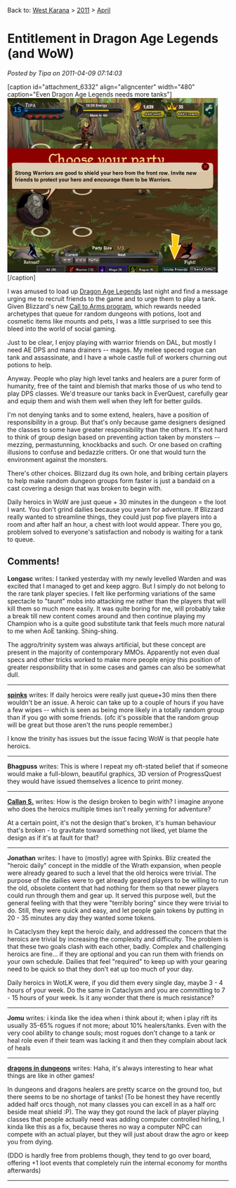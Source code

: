 Back to: [West Karana](/posts/westkarana.md) > [2011](/posts/2011/westkarana.md) > [April](./westkarana.md)
# Entitlement in Dragon Age Legends (and WoW)

*Posted by Tipa on 2011-04-09 07:14:03*

[caption id="attachment\_6332" align="aligncenter" width="480" caption="Even Dragon Age Legends needs more tanks"][![](../../../uploads/2011/04/Fullscreen-capture-482011-110815-PM-480x396.jpg "Even Dragon Age Legends needs more tanks")](../../../uploads/2011/04/Fullscreen-capture-482011-110815-PM.jpg)[/caption]

I was amused to load up [Dragon Age Legends](http://apps.facebook.com/dragonagelegends/) last night and find a message urging me to recruit friends to the game and to urge them to play a tank. Given Blizzard's new [Call to Arms program](http://us.battle.net/wow/en/blog/2568337), which rewards needed archetypes that queue for random dungeons with potions, loot and cosmetic items like mounts and pets, I was a little surprised to see this bleed into the world of social gaming.

Just to be clear, I enjoy playing with warrior friends on DAL, but mostly I need AE DPS and mana drainers -- mages. My melee speced rogue can tank and assassinate, and I have a whole castle full of workers churning out potions to help.

Anyway. People who play high level tanks and healers are a purer form of humanity, free of the taint and blemish that marks those of us who tend to play DPS classes. We'd treasure our tanks back in EverQuest, carefully gear and equip them and wish them well when they left for better guilds.

I'm not denying tanks and to some extend, healers, have a position of responsibility in a group. But that's only because game designers designed the classes to some have greater responsibility than the others. It's not hard to think of group design based on preventing action taken by monsters -- mezzing, permastunning, knockbacks and such. Or one based on crafting illusions to confuse and bedazzle critters. Or one that would turn the environment against the monsters.

There's other choices. Blizzard dug its own hole, and bribing certain players to help make random dungeon groups form faster is just a bandaid on a cast covering a design that was broken to begin with.

Daily heroics in WoW are just queue + 30 minutes in the dungeon = the loot I want. You don't grind dailies because you yearn for adventure. If Blizzard really wanted to streamline things, they could just pop five players into a room and after half an hour, a chest with loot would appear. There you go, problem solved to everyone's satisfaction and nobody is waiting for a tank to queue.

## Comments!

**Longasc** writes: I tanked yesterday with my newly levelled Warden and was excited that I managed to get and keep aggro. But I simply do not belong to the rare tank player species. I felt like performing variations of the same spectacle to "taunt" mobs into attacking me rather than the players that will kill them so much more easily. It was quite boring for me, will probably take a break till new content comes around and then continue playing my Champion who is a quite good substitute tank that feels much more natural to me when AoE tanking. Shing-shing.

The aggro/trinity system was always artificial, but these concept are present in the majority of contemporary MMOs. Apparently not even dual specs and other tricks worked to make more people enjoy this position of greater responsibility that in some cases and games can also be somewhat dull.

---

**[spinks](http://www.spinksville.com)** writes: If daily heroics were really just queue+30 mins then there wouldn't be an issue. A heroic can take up to a couple of hours if you have a few wipes -- which is seen as being more likely in a totally random group than if you go with some friends. (ofc it's possible that the random group will be great but those aren't the runs people remember.)

I know the trinity has issues but the issue facing WoW is that people hate heroics.

---

**Bhagpuss** writes: This is where I repeat my oft-stated belief that if someone would make a full-blown, beautiful graphics, 3D version of ProgressQuest they would have issued themselves a licence to print money.

---

**[Callan S.](http://philosophergamer.blogspot.com/)** writes: How is the design broken to begin with? I imagine anyone who does the heroics multiple times isn't really yerning for adventure?

At a certain point, it's not the design that's broken, it's human behaviour that's broken - to gravitate toward something not liked, yet blame the design as if it's at fault for that?

---

**Jonathan** writes: I have to (mostly) agree with Spinks. Bliz created the "heroic daily" concept in the middle of the Wrath expansion, when people were already geared to such a level that the old heroics were trivial. The purpose of the dailies were to get already geared players to be willing to run the old, obsolete content that had nothing for them so that newer players could run through them and gear up. It served this purpose well, but the general feeling with that they were "terribly boring" since they were trivial to do. Still, they were quick and easy, and let people gain tokens by putting in 20 - 35 minutes any day they wanted some tokens.

In Cataclysm they kept the heroic daily, and addressed the concern that the heroics are trivial by increasing the complexity and difficulty. The problem is that these two goals clash with each other, badly. Complex and challenging heroics are fine... if they are optional and you can run them with friends on your own schedule. Dailies that feel "required" to keep up with your gearing need to be quick so that they don't eat up too much of your day.

Daily heroics in WotLK were, if you did them every single day, maybe 3 - 4 hours of your week. Do the same in Cataclysm and you are committing to 7 - 15 hours of your week. Is it any wonder that there is much resistance?

---

**Jomu** writes: i kinda like the idea when i think about it; when i play rift its usually 35-65% rogues if not more; about 10% healers/tanks. Even with the very cool ability to change souls; most rogues don't change to a tank or heal role even if their team was lacking it and then they complain about lack of heals

---

**[dragons in dungeons](http://www.dungeonsNdragons.com)** writes: Haha, it's always interesting to hear what things are like in other games!

In dungeons and dragons healers are pretty scarce on the ground too, but there seems to be no shortage of tanks! (To be honest they have recently added half orcs though, not many classes you can excell in as a half orc beside meat shield :P). The way they got round the lack of player playing classes that people actually need was adding computer controlled hirling, I kinda like this as a fix, because theres no way a computer NPC can compete with an actual player, but they will just about draw the agro or keep you from dying.

(DDO is hardly free from problems though, they tend to go over board, offering +1 loot events that completely ruin the internal economy for months afterwards)

---

